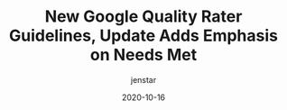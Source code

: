 ---
author: jenstar
date: 2020-10-16
layout: post.njk
publisher: thesempost
tags:
  - article
  - seo
  - quality
target_url: http://www.thesempost.com/new-google-quality-rater-guidelines-update-adds-emphasis-needs-met/
title: New Google Quality Rater Guidelines, Update Adds Emphasis on Needs Met
---